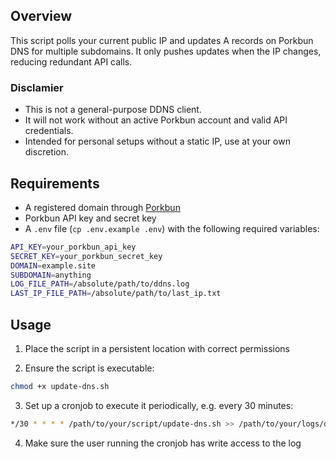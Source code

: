 ## Overview

This script polls your current public IP and updates A records on Porkbun DNS for multiple subdomains. It only pushes updates when the IP changes, reducing redundant API calls.

### Disclamier

- This is not a general-purpose DDNS client.
- It will not work without an active Porkbun account and valid API credentials.
- Intended for personal setups without a static IP, use at your own discretion.

## Requirements

- A registered domain through [Porkbun](https://porkbun.com)
- Porkbun API key and secret key
- A `.env` file (`cp .env.example .env`) with the following required variables:

```bash
API_KEY=your_porkbun_api_key
SECRET_KEY=your_porkbun_secret_key
DOMAIN=example.site
SUBDOMAIN=anything
LOG_FILE_PATH=/absolute/path/to/ddns.log
LAST_IP_FILE_PATH=/absolute/path/to/last_ip.txt
```

## Usage

1. Place the script in a persistent location with correct permissions

2. Ensure the script is executable:
```bash
chmod +x update-dns.sh
```

3. Set up a cronjob to execute it periodically, e.g. every 30 minutes:
```bash
*/30 * * * * /path/to/your/script/update-dns.sh >> /path/to/your/logs/ddns.log 2>&1
```

4. Make sure the user running the cronjob has write access to the log
